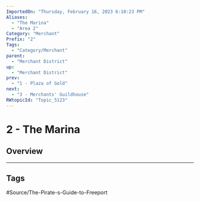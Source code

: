 ```yaml
---
ImportedOn: "Thursday, February 16, 2023 6:10:23 PM"
Aliases:
  - "The Marina"
  - "Area 2"
Category: "Merchant"
Prefix: "2"
Tags:
  - "Category/Merchant"
parent:
  - "Merchant District"
up:
  - "Merchant District"
prev:
  - "1 - Plaza of Gold"
next:
  - "3 - Merchants' Guildhouse"
RWtopicId: "Topic_5123"
---
```

# 2 - The Marina
## Overview

---
## Tags
#Source/The-Pirate-s-Guide-to-Freeport


